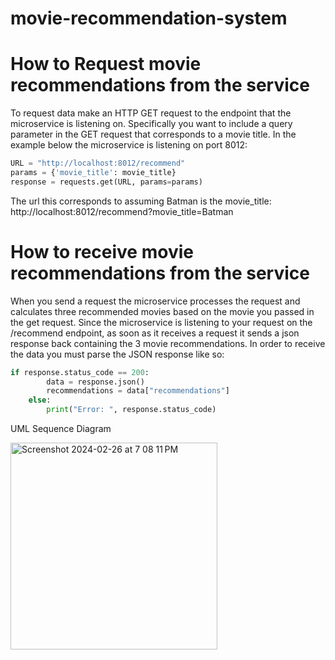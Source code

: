 # movie-recommendation-system
 
# How to Request movie recommendations from the service

To request data make an HTTP GET request to the endpoint that the microservice is listening on.
Specifically you want to include a query parameter in the GET request that corresponds to a movie title.
In the example below the microservice is listening on port 8012:

```python
URL = "http://localhost:8012/recommend"
params = {'movie_title': movie_title}
response = requests.get(URL, params=params)
```


The url this corresponds to assuming Batman is the movie_title: http://localhost:8012/recommend?movie_title=Batman

# How to receive movie recommendations from the service

When you send a request the microservice processes the request and calculates three recommended movies based on the movie
you passed in the get request. Since the microservice is listening to your request on the /recommend endpoint,
as soon as it receives a request it sends a json response back containing the 3 movie recommendations. In order to receive the 
data you must parse the JSON response like so:

```python
if response.status_code == 200:
        data = response.json()
        recommendations = data["recommendations"]
    else:
        print("Error: ", response.status_code)
```

UML Sequence Diagram<br>


<img width="331" alt="Screenshot 2024-02-26 at 7 08 11 PM" src="https://github.com/hamzabenaggoh/movie-recommendation-system/assets/54951481/ad0a721f-04a0-4ec3-864a-3a89fd5d24d2">

